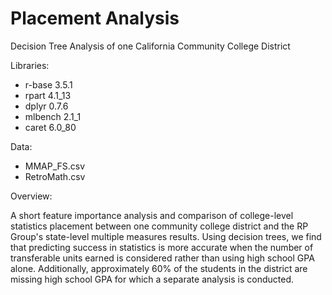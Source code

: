 # Placement Analysis
Decision Tree Analysis of one California Community College District

Libraries:

- r-base 3.5.1
- rpart 4.1_13
- dplyr 0.7.6
- mlbench 2.1_1
- caret 6.0_80

Data:

- MMAP_FS.csv
- RetroMath.csv

Overview:

A short feature importance analysis and comparison of college-level statistics placement between one community college district and the RP Group's state-level multiple measures results. Using decision trees, we find that predicting success in statistics is more accurate when the number of transferable units earned is considered rather than using high school GPA alone.  Additionally, approximately 60% of the students in the district are missing high school GPA for which a separate analysis is conducted.
